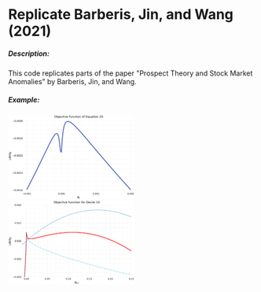 # Replicate Barberis, Jin, and Wang (2021)


##### Description:

This code replicates parts of the paper "Prospect Theory and Stock Market Anomalies" by Barberis, Jin, and Wang.





##### Example: 



<img src="./example_figures/Figure3.png" alt="Figure3" style="zoom:25%;" />

<img src="./example_figures/Figure4.png" alt="Figure4" style="zoom:25%;" />



